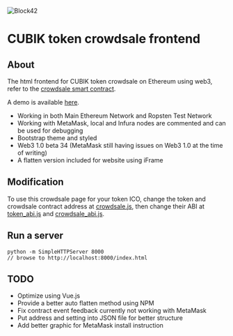 ![Block42](https://static.wixstatic.com/media/0f9f87_48376b7086e84c1b9d2a3f86212f5c44~mv2.png/v1/fill/w_300,h_300,al_c,usm_0.66_1.00_0.01/0f9f87_48376b7086e84c1b9d2a3f86212f5c44~mv2.png)

# CUBIK token crowdsale frontend

## About
The html frontend for CUBIK token crowdsale on Ethereum using web3, refer to the [crowdsale smart contract](https://github.com/Block42World/cubik-contracts/blob/master/contracts/CubikCrowdsale.sol).

A demo is available [here](http://www.sweatychair.com/block42/crowdsale.html).

- Working in both Main Ethereum Network and Ropsten Test Network
- Working with MetaMask, local and Infura nodes are commented and can be used for debugging
- Bootstrap theme and styled
- Web3 1.0 beta 34 (MetaMask still having issues on Web3 1.0 at the time of writing)
- A flatten version included for website using iFrame

## Modification
To use this crowdsale page for your token ICO, change the token and crowdsale contract address at [crowdsale.js](js/crowdsale.js), then change their ABI at [token_abi.js](js/token_abi.js) and [crowdsale_abi.js](js/crowdsale_abi.js).

## Run a server
```
python -m SimpleHTTPServer 8000
// browse to http://localhost:8000/index.html
```

## TODO
- Optimize using Vue.js
- Provide a better auto flatten method using NPM
- Fix contract event feedback currently not working with MetaMask
- Put address and setting into JSON file for better structure
- Add better graphic for MetaMask install instruction